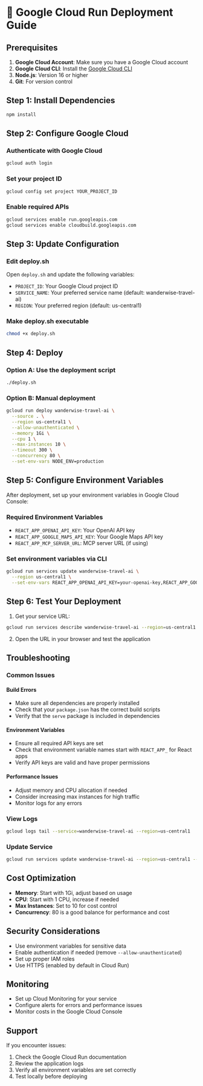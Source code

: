 # 🚀 Google Cloud Run Deployment Guide

## Prerequisites

1. **Google Cloud Account**: Make sure you have a Google Cloud account
2. **Google Cloud CLI**: Install the [Google Cloud CLI](https://cloud.google.com/sdk/docs/install)
3. **Node.js**: Version 16 or higher
4. **Git**: For version control

## Step 1: Install Dependencies

```bash
npm install
```

## Step 2: Configure Google Cloud

### Authenticate with Google Cloud
```bash
gcloud auth login
```

### Set your project ID
```bash
gcloud config set project YOUR_PROJECT_ID
```

### Enable required APIs
```bash
gcloud services enable run.googleapis.com
gcloud services enable cloudbuild.googleapis.com
```

## Step 3: Update Configuration

### Edit deploy.sh
Open `deploy.sh` and update the following variables:
- `PROJECT_ID`: Your Google Cloud project ID
- `SERVICE_NAME`: Your preferred service name (default: wanderwise-travel-ai)
- `REGION`: Your preferred region (default: us-central1)

### Make deploy.sh executable
```bash
chmod +x deploy.sh
```

## Step 4: Deploy

### Option A: Use the deployment script
```bash
./deploy.sh
```

### Option B: Manual deployment
```bash
gcloud run deploy wanderwise-travel-ai \
  --source . \
  --region us-central1 \
  --allow-unauthenticated \
  --memory 1Gi \
  --cpu 1 \
  --max-instances 10 \
  --timeout 300 \
  --concurrency 80 \
  --set-env-vars NODE_ENV=production
```

## Step 5: Configure Environment Variables

After deployment, set up your environment variables in Google Cloud Console:

### Required Environment Variables
- `REACT_APP_OPENAI_API_KEY`: Your OpenAI API key
- `REACT_APP_GOOGLE_MAPS_API_KEY`: Your Google Maps API key
- `REACT_APP_MCP_SERVER_URL`: MCP server URL (if using)

### Set environment variables via CLI
```bash
gcloud run services update wanderwise-travel-ai \
  --region us-central1 \
  --set-env-vars REACT_APP_OPENAI_API_KEY=your-openai-key,REACT_APP_GOOGLE_MAPS_API_KEY=your-google-maps-key
```

## Step 6: Test Your Deployment

1. Get your service URL:
```bash
gcloud run services describe wanderwise-travel-ai --region=us-central1 --format="value(status.url)"
```

2. Open the URL in your browser and test the application

## Troubleshooting

### Common Issues

#### Build Errors
- Make sure all dependencies are properly installed
- Check that your `package.json` has the correct build scripts
- Verify that the `serve` package is included in dependencies

#### Environment Variables
- Ensure all required API keys are set
- Check that environment variable names start with `REACT_APP_` for React apps
- Verify API keys are valid and have proper permissions

#### Performance Issues
- Adjust memory and CPU allocation if needed
- Consider increasing max instances for high traffic
- Monitor logs for any errors

### View Logs
```bash
gcloud logs tail --service=wanderwise-travel-ai --region=us-central1
```

### Update Service
```bash
gcloud run services update wanderwise-travel-ai --region=us-central1 --image=gcr.io/PROJECT_ID/wanderwise-travel-ai
```

## Cost Optimization

- **Memory**: Start with 1Gi, adjust based on usage
- **CPU**: Start with 1 CPU, increase if needed
- **Max Instances**: Set to 10 for cost control
- **Concurrency**: 80 is a good balance for performance and cost

## Security Considerations

- Use environment variables for sensitive data
- Enable authentication if needed (remove `--allow-unauthenticated`)
- Set up proper IAM roles
- Use HTTPS (enabled by default in Cloud Run)

## Monitoring

- Set up Cloud Monitoring for your service
- Configure alerts for errors and performance issues
- Monitor costs in the Google Cloud Console

## Support

If you encounter issues:
1. Check the Google Cloud Run documentation
2. Review the application logs
3. Verify all environment variables are set correctly
4. Test locally before deploying
